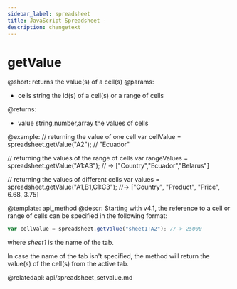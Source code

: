 ```yaml
---
sidebar_label: spreadsheet
title: JavaScript Spreadsheet - 
description: changetext
---
```


getValue
============

@short:
	returns the value(s) of a cell(s)
@params:

- cells		string		the id(s) of a cell(s) or a range of cells


@returns:
- value		string,number,array		the values of cells


@example:
// returning the value of one cell
var cellValue = spreadsheet.getValue("A2"); // "Ecuador"

// returning the values of the range of cells
var rangeValues = spreadsheet.getValue("A1:A3"); // -> ["Country","Ecuador","Belarus"]

// returning the values of different cells
var values = spreadsheet.getValue("A1,B1,C1:C3");
//-> ["Country", "Product", "Price", 6.68, 3.75]

@template: api_method
@descr:
Starting with v4.1, the reference to a cell or range of cells can be specified in the following format:

~~~js
var cellValue = spreadsheet.getValue("sheet1!A2"); //-> 25000
~~~

where *sheet1* is the name of the tab.

In case the name of the tab isn't specified, the method will return the value(s) of the cell(s) from the active tab.

@relatedapi:
api/spreadsheet_setvalue.md

